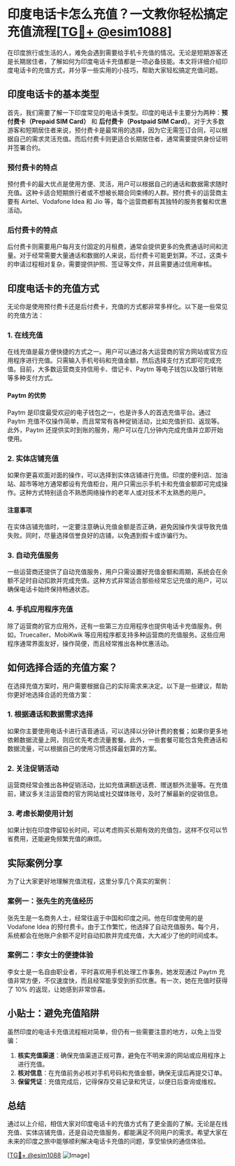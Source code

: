 # 印度电话卡怎么充值？一文教你轻松搞定充值流程[[TG💪+ @esim1088](https://t.me/s/esim1088)]

在印度旅行或生活的人，难免会遇到需要给手机卡充值的情况。无论是短期游客还是长期居住者，了解如何为印度电话卡充值都是一项必备技能。本文将详细介绍印度电话卡的充值方式，并分享一些实用的小技巧，帮助大家轻松搞定充值问题。

## 印度电话卡的基本类型

首先，我们需要了解一下印度常见的电话卡类型。印度的电话卡主要分为两种：**预付费卡（Prepaid SIM Card）** 和 **后付费卡（Postpaid SIM Card）**。对于大多数游客和短期居住者来说，预付费卡是最常用的选择，因为它无需签订合同，可以根据自己的需求灵活充值。而后付费卡则更适合长期居住者，通常需要提供身份证明并签署合约。

### 预付费卡的特点

预付费卡的最大优点是使用方便、灵活，用户可以根据自己的通话和数据需求随时充值。这种卡适合短期旅行者或不想被长期合同束缚的人群。预付费卡的运营商主要有 Airtel、Vodafone Idea 和 Jio 等，每个运营商都有其独特的服务套餐和优惠活动。

### 后付费卡的特点

后付费卡则需要用户每月支付固定的月租费，通常会提供更多的免费通话时间和流量。对于经常需要大量通话和数据的人来说，后付费卡可能更划算。不过，这类卡的申请过程相对复杂，需要提供护照、签证等文件，并且需要通过信用审核。

## 印度电话卡的充值方式

无论你是使用预付费卡还是后付费卡，充值的方式都非常多样化。以下是一些常见的充值方法：

### 1. 在线充值

在线充值是最方便快捷的方式之一。用户可以通过各大运营商的官方网站或官方应用程序进行充值。只需输入手机号码和充值金额，然后选择支付方式即可完成充值。目前，大多数运营商支持信用卡、借记卡、Paytm 等电子钱包以及银行转账等多种支付方式。

#### Paytm 的优势

Paytm 是印度最受欢迎的电子钱包之一，也是许多人的首选充值平台。通过 Paytm 充值不仅操作简单，而且常常有各种促销活动，比如充值折扣、返现等。此外，Paytm 还提供实时到账的服务，用户可以在几分钟内完成充值并立即开始使用。

### 2. 实体店铺充值

如果你更喜欢面对面的操作，可以选择到实体店铺进行充值。印度的便利店、加油站、超市等地方通常都设有充值柜台，用户只需出示手机卡和充值金额即可完成操作。这种方式特别适合不熟悉网络操作的老年人或对技术不太熟悉的用户。

#### 注意事项

在实体店铺充值时，一定要注意确认充值金额是否正确，避免因操作失误导致充值失败。同时，尽量选择信誉良好的店铺，以免遇到假卡或诈骗行为。

### 3. 自动充值服务

一些运营商还提供了自动充值服务，用户只需设置好充值金额和周期，系统会在余额不足时自动扣款并完成充值。这种方式非常适合那些经常忘记充值的用户，可以确保电话卡始终保持畅通状态。

### 4. 手机应用程序充值

除了运营商的官方应用外，还有一些第三方应用程序也提供电话卡充值服务。例如，Truecaller、MobiKwik 等应用程序都支持多种运营商的充值服务。这些应用程序通常界面友好，操作简便，而且经常推出各种优惠活动。

## 如何选择合适的充值方案？

在选择充值方案时，用户需要根据自己的实际需求来决定。以下是一些建议，帮助你更好地选择合适的充值方案：

### 1. 根据通话和数据需求选择

如果你主要使用电话卡进行语音通话，可以选择以分钟计费的套餐；如果你更多地依赖数据流量上网，则应优先考虑流量套餐。此外，一些套餐可能包含免费通话和数据流量，可以根据自己的使用习惯选择最划算的方案。

### 2. 关注促销活动

运营商经常会推出各种促销活动，比如充值满额送话费、赠送额外流量等。在充值前，建议多关注运营商的官方网站或社交媒体账号，及时了解最新的促销信息。

### 3. 考虑长期使用计划

如果计划在印度停留较长时间，可以考虑购买长期有效的充值包，这样不仅可以节省费用，还能避免频繁充值的麻烦。

## 实际案例分享

为了让大家更好地理解充值流程，这里分享几个真实的案例：

### 案例一：张先生的充值经历

张先生是一名商务人士，经常往返于中国和印度之间。他在印度使用的是 Vodafone Idea 的预付费卡。由于工作繁忙，他选择了自动充值服务。每个月，系统都会在他账户余额不足时自动扣款并完成充值，大大减少了他的时间成本。

### 案例二：李女士的便捷体验

李女士是一名自由职业者，平时喜欢用手机处理工作事务。她发现通过 Paytm 充值非常方便，不仅速度快，而且经常能享受到折扣优惠。有一次，她在充值时获得了 10% 的返现，让她感到非常惊喜。

## 小贴士：避免充值陷阱

虽然印度的电话卡充值流程相对简单，但仍有一些需要注意的地方，以免上当受骗：

1. **核实充值渠道**：确保充值渠道正规可靠，避免在不明来源的网站或应用程序上进行充值。
2. **核对信息**：在充值前务必核对手机号码和充值金额，确保无误后再提交订单。
3. **保留凭证**：充值完成后，记得保存交易记录和凭证，以便日后查询或维权。

## 总结

通过以上介绍，相信大家对印度电话卡的充值方式有了更全面的了解。无论是在线充值、实体店铺充值，还是自动充值服务，都能满足不同用户的需求。希望大家在未来的印度之旅中能够顺利解决电话卡充值的问题，享受愉快的通信体验。

[[TG💪+ @esim1088](https://t.me/s/esim1088) ![Image](https://i.postimg.cc/4NQfJmqS/Snipaste-2025-05-13-00-14-12.png)]